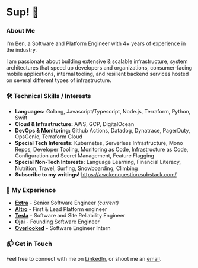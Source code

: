 # Sup! 🤙

### About Me

I'm Ben, a Software and Platform Engineer with 4+ years of experience in the industry. 

I am passionate about building extensive & scalable infrastructure, system architectures that speed up developers and organizations, 
consumer-facing mobile applications, internal tooling, and resilient backend services hosted on several different types of infrastructure.

### 🛠️ Technical Skills / Interests

- **Languages:** Golang, Javascript/Typescript, Node.js, Terraform, Python, Swift
- **Cloud & Infrastructure:** AWS, GCP, DigitalOcean
- **DevOps & Monitoring:** Github Actions, Datadog, Dynatrace, PagerDuty, OpsGenie, Terraform Cloud
- **Special Tech Interests:** Kubernetes, Serverless Infrastructure, Mono Repos, Developer Tooling, Monitoring as Code, Infrastructure as Code, Configuration and Secret Management, Feature Flagging
- **Special Non-Tech Interests:** Language Learning, Financial Literacy, Nutrition, Travel, Surfing, Snowboarding, Climbing
- **Subscribe to my writings!** https://awokenquestion.substack.com/

### 📜 My Experience
- **[Extra](https://www.extra.app/)** - Senior Software Engineer *(current)*
- **[Altro](https://www.altro.io/)** - First & Lead Platform engineer
- **[Tesla](https://www.tesla.com/)** - Software and Site Reliability Engineer
- **Ojai** - Founding Software Engineer
- **[Overlooked](https://overlooked.com)** - Software Engineer Intern

### 📬 Get in Touch
Feel free to connect with me on [LinkedIn](https://www.linkedin.com/in/benmorehouse/), or shoot me an [email](mailto:morehouseb18@gmail.com).
